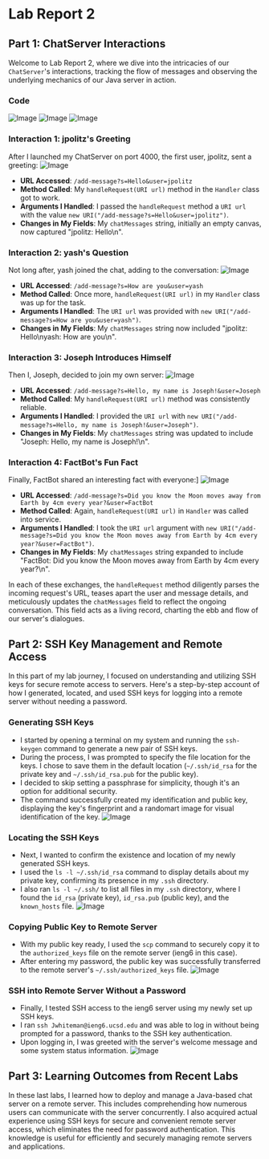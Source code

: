 # Lab Report 2

## Part 1: ChatServer Interactions

Welcome to Lab Report 2, where we dive into the intricacies of our `ChatServer`'s interactions, tracking the flow of messages and observing the underlying mechanics of our Java server in action.

### Code 

![Image](Code.png)
![Image](1.png)
![Image](2.png)


### Interaction 1: jpolitz's Greeting
After I launched my ChatServer on port 4000, the first user, jpolitz, sent a greeting:
![Image](3.png)

- **URL Accessed**: `/add-message?s=Hello&user=jpolitz`
- **Method Called**: My `handleRequest(URI url)` method in the `Handler` class got to work.
- **Arguments I Handled**: I passed the `handleRequest` method a `URI url` with the value `new URI("/add-message?s=Hello&user=jpolitz")`.
- **Changes in My Fields**: My `chatMessages` string, initially an empty canvas, now captured "jpolitz: Hello\n".

### Interaction 2: yash's Question
Not long after, yash joined the chat, adding to the conversation:
![Image](4.png)

- **URL Accessed**: `/add-message?s=How are you&user=yash`
- **Method Called**: Once more, `handleRequest(URI url)` in my `Handler` class was up for the task.
- **Arguments I Handled**: The `URI url` was provided with `new URI("/add-message?s=How are you&user=yash")`.
- **Changes in My Fields**: My `chatMessages` string now included "jpolitz: Hello\nyash: How are you\n".

### Interaction 3: Joseph Introduces Himself
Then I, Joseph, decided to join my own server:
![Image](5.png)

- **URL Accessed**: `/add-message?s=Hello, my name is Joseph!&user=Joseph`
- **Method Called**: My `handleRequest(URI url)` method was consistently reliable.
- **Arguments I Handled**: I provided the `URI url` with `new URI("/add-message?s=Hello, my name is Joseph!&user=Joseph")`.
- **Changes in My Fields**: My `chatMessages` string was updated to include "Joseph: Hello, my name is Joseph!\n".

### Interaction 4: FactBot's Fun Fact
Finally, FactBot shared an interesting fact with everyone:]
![Image](6.png)

- **URL Accessed**: `/add-message?s=Did you know the Moon moves away from Earth by 4cm every year?&user=FactBot`
- **Method Called**: Again, `handleRequest(URI url)` in `Handler` was called into service.
- **Arguments I Handled**: I took the `URI url` argument with `new URI("/add-message?s=Did you know the Moon moves away from Earth by 4cm every year?&user=FactBot")`.
- **Changes in My Fields**: My `chatMessages` string expanded to include "FactBot: Did you know the Moon moves away from Earth by 4cm every year?\n".


In each of these exchanges, the `handleRequest` method diligently parses the incoming request's URL, teases apart the user and message details, and meticulously updates the `chatMessages` field to reflect the ongoing conversation. This field acts as a living record, charting the ebb and flow of our server's dialogues.

## Part 2: SSH Key Management and Remote Access

In this part of my lab journey, I focused on understanding and utilizing SSH keys for secure remote access to servers. Here's a step-by-step account of how I generated, located, and used SSH keys for logging into a remote server without needing a password.

### Generating SSH Keys

- I started by opening a terminal on my system and running the `ssh-keygen` command to generate a new pair of SSH keys.
- During the process, I was prompted to specify the file location for the keys. I chose to save them in the default location (`~/.ssh/id_rsa` for the private key and `~/.ssh/id_rsa.pub` for the public key).
- I decided to skip setting a passphrase for simplicity, though it's an option for additional security.
- The command successfully created my identification and public key, displaying the key's fingerprint and a randomart image for visual identification of the key.
![Image](Part2pic1.png)

### Locating the SSH Keys

- Next, I wanted to confirm the existence and location of my newly generated SSH keys.
- I used the `ls -l ~/.ssh/id_rsa` command to display details about my private key, confirming its presence in my `.ssh` directory.
- I also ran `ls -l ~/.ssh/` to list all files in my `.ssh` directory, where I found the `id_rsa` (private key), `id_rsa.pub` (public key), and the `known_hosts` file.
![Image](Part2pic2.png)

### Copying Public Key to Remote Server

- With my public key ready, I used the `scp` command to securely copy it to the `authorized_keys` file on the remote server (ieng6 in this case).
- After entering my password, the public key was successfully transferred to the remote server's `~/.ssh/authorized_keys` file.
![Image](Part2pic3.png)

### SSH into Remote Server Without a Password

- Finally, I tested SSH access to the ieng6 server using my newly set up SSH keys.
- I ran `ssh Jwhiteman@ieng6.ucsd.edu` and was able to log in without being prompted for a password, thanks to the SSH key authentication.
- Upon logging in, I was greeted with the server's welcome message and some system status information.
![Image](Part2pic4.png)

## Part 3: Learning Outcomes from Recent Labs

In these last labs, I learned how to deploy and manage a Java-based chat server on a remote server. This includes comprehending how numerous users can communicate with the server concurrently. I also acquired actual experience using SSH keys for secure and convenient remote server access, which eliminates the need for password authentication. This knowledge is useful for efficiently and securely managing remote servers and applications.
